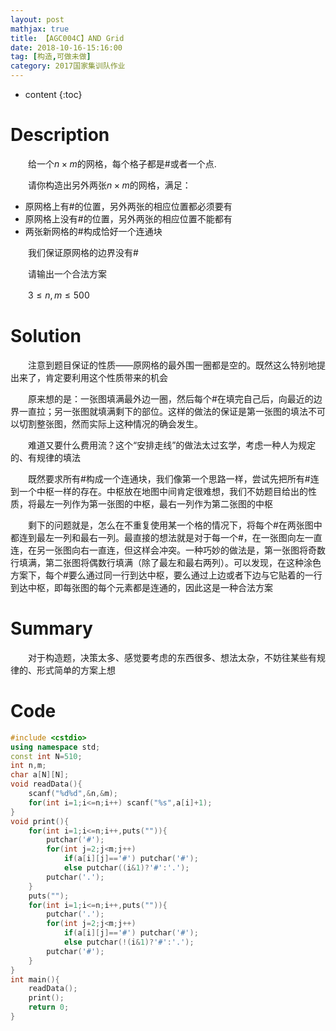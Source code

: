 ```yaml
---
layout: post
mathjax: true
title: 【AGC004C】AND Grid
date: 2018-10-16-15:16:00
tag: [构造,可做未做]
category: 2017国家集训队作业
---
```

* content
{:toc}
# Description

　　给一个$n\times m$的网格，每个格子都是#或者一个点$.$

　　请你构造出另外两张$n\times m$的网格，满足：

* 原网格上有#的位置，另外两张的相应位置都必须要有
* 原网格上没有#的位置，另外两张的相应位置不能都有
* 两张新网格的#构成恰好一个连通块

　　我们保证原网格的边界没有#

　　请输出一个合法方案

　　$3 \le n,m \le 500$



# Solution

　　注意到题目保证的性质——原网格的最外围一圈都是空的。既然这么特别地提出来了，肯定要利用这个性质带来的机会

　　原来想的是：一张图填满最外边一圈，然后每个#在填完自己后，向最近的边界一直拉；另一张图就填满剩下的部位。这样的做法的保证是第一张图的填法不可以切割整张图，然而实际上这种情况的确会发生。

　　难道又要什么费用流？这个“安排走线”的做法太过玄学，考虑一种人为规定的、有规律的填法

　　既然要求所有#构成一个连通块，我们像第一个思路一样，尝试先把所有#连到一个中枢一样的存在。中枢放在地图中间肯定很难想，我们不妨题目给出的性质，将最左一列作为第一张图的中枢，最右一列作为第二张图的中枢

　　剩下的问题就是，怎么在不重复使用某一个格的情况下，将每个#在两张图中都连到最左一列和最右一列。最直接的想法就是对于每一个#，在一张图向左一直连，在另一张图向右一直连，但这样会冲突。一种巧妙的做法是，第一张图将奇数行填满，第二张图将偶数行填满（除了最左和最右两列）。可以发现，在这种涂色方案下，每个#要么通过同一行到达中枢，要么通过上边或者下边与它贴着的一行到达中枢，即每张图的每个元素都是连通的，因此这是一种合法方案



# Summary

　　对于构造题，决策太多、感觉要考虑的东西很多、想法太杂，不妨往某些有规律的、形式简单的方案上想



# Code

```c++
#include <cstdio>
using namespace std;
const int N=510;
int n,m;
char a[N][N];
void readData(){
    scanf("%d%d",&n,&m);
    for(int i=1;i<=n;i++) scanf("%s",a[i]+1);
}
void print(){
    for(int i=1;i<=n;i++,puts("")){
        putchar('#');
        for(int j=2;j<m;j++)
            if(a[i][j]=='#') putchar('#');
            else putchar((i&1)?'#':'.');
        putchar('.');
    }
    puts("");
    for(int i=1;i<=n;i++,puts("")){
        putchar('.');
        for(int j=2;j<m;j++)
            if(a[i][j]=='#') putchar('#');
            else putchar(!(i&1)?'#':'.');
        putchar('#');
    }
}
int main(){
    readData();
    print();
    return 0;
}
```

 